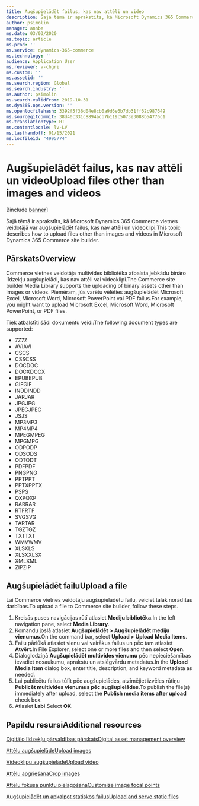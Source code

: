 ```yaml
---
title: Augšupielādēt failus, kas nav attēli un video
description: Šajā tēmā ir aprakstīts, kā Microsoft Dynamics 365 Commerce vietnes veidotājā var augšupielādēt bināros failus, kas nav attēli un videoklipi.
author: psimolin
manager: annbe
ms.date: 03/03/2020
ms.topic: article
ms.prod: ''
ms.service: dynamics-365-commerce
ms.technology: ''
audience: Application User
ms.reviewer: v-chgri
ms.custom: ''
ms.assetid: ''
ms.search.region: Global
ms.search.industry: ''
ms.author: psimolin
ms.search.validFrom: 2019-10-31
ms.dyn365.ops.version: ''
ms.openlocfilehash: 3392f5f36d04e8cb0a9d6e6b7db31ff62c987649
ms.sourcegitcommit: 38d40c331c8894acb7b119c5073e3088b54776c1
ms.translationtype: HT
ms.contentlocale: lv-LV
ms.lasthandoff: 01/15/2021
ms.locfileid: "4995774"
---
```

# <a name="upload-files-other-than-images-and-videos"></a><span data-ttu-id="a5eba-103">Augšupielādēt failus, kas nav attēli un video</span><span class="sxs-lookup"><span data-stu-id="a5eba-103">Upload files other than images and videos</span></span>

[!include [banner](includes/banner.md)]

<span data-ttu-id="a5eba-104">Šajā tēmā ir aprakstīts, kā Microsoft Dynamics 365 Commerce vietnes veidotājā var augšupielādēt failus, kas nav attēli un videoklipi.</span><span class="sxs-lookup"><span data-stu-id="a5eba-104">This topic describes how to upload files other than images and videos in Microsoft Dynamics 365 Commerce site builder.</span></span>

## <a name="overview"></a><span data-ttu-id="a5eba-105">Pārskats</span><span class="sxs-lookup"><span data-stu-id="a5eba-105">Overview</span></span>

<span data-ttu-id="a5eba-106">Commerce vietnes veidotāja multivides bibliotēka atbalsta jebkādu bināro līdzekļu augšupielādi, kas nav attēli vai videoklipi.</span><span class="sxs-lookup"><span data-stu-id="a5eba-106">The Commerce site builder Media Library supports the uploading of binary assets other than images or videos.</span></span> <span data-ttu-id="a5eba-107">Piemēram, jūs varētu vēlēties augšupielādēt Microsoft Excel, Microsoft Word, Microsoft PowerPoint vai PDF failus.</span><span class="sxs-lookup"><span data-stu-id="a5eba-107">For example, you might want to upload Microsoft Excel, Microsoft Word, Microsoft PowerPoint, or PDF files.</span></span>

<span data-ttu-id="a5eba-108">Tiek atbalstīti šādi dokumentu veidi:</span><span class="sxs-lookup"><span data-stu-id="a5eba-108">The following document types are supported:</span></span>
- <span data-ttu-id="a5eba-109">7Z</span><span class="sxs-lookup"><span data-stu-id="a5eba-109">7Z</span></span>
- <span data-ttu-id="a5eba-110">AVI</span><span class="sxs-lookup"><span data-stu-id="a5eba-110">AVI</span></span>
- <span data-ttu-id="a5eba-111">CS</span><span class="sxs-lookup"><span data-stu-id="a5eba-111">CS</span></span>
- <span data-ttu-id="a5eba-112">CSS</span><span class="sxs-lookup"><span data-stu-id="a5eba-112">CSS</span></span>
- <span data-ttu-id="a5eba-113">DOC</span><span class="sxs-lookup"><span data-stu-id="a5eba-113">DOC</span></span>
- <span data-ttu-id="a5eba-114">DOCX</span><span class="sxs-lookup"><span data-stu-id="a5eba-114">DOCX</span></span>
- <span data-ttu-id="a5eba-115">EPUB</span><span class="sxs-lookup"><span data-stu-id="a5eba-115">EPUB</span></span>
- <span data-ttu-id="a5eba-116">GIF</span><span class="sxs-lookup"><span data-stu-id="a5eba-116">GIF</span></span>
- <span data-ttu-id="a5eba-117">INDD</span><span class="sxs-lookup"><span data-stu-id="a5eba-117">INDD</span></span>
- <span data-ttu-id="a5eba-118">JAR</span><span class="sxs-lookup"><span data-stu-id="a5eba-118">JAR</span></span>
- <span data-ttu-id="a5eba-119">JPG</span><span class="sxs-lookup"><span data-stu-id="a5eba-119">JPG</span></span>
- <span data-ttu-id="a5eba-120">JPEG</span><span class="sxs-lookup"><span data-stu-id="a5eba-120">JPEG</span></span>
- <span data-ttu-id="a5eba-121">JS</span><span class="sxs-lookup"><span data-stu-id="a5eba-121">JS</span></span>
- <span data-ttu-id="a5eba-122">MP3</span><span class="sxs-lookup"><span data-stu-id="a5eba-122">MP3</span></span>
- <span data-ttu-id="a5eba-123">MP4</span><span class="sxs-lookup"><span data-stu-id="a5eba-123">MP4</span></span>
- <span data-ttu-id="a5eba-124">MPEG</span><span class="sxs-lookup"><span data-stu-id="a5eba-124">MPEG</span></span>
- <span data-ttu-id="a5eba-125">MPG</span><span class="sxs-lookup"><span data-stu-id="a5eba-125">MPG</span></span>
- <span data-ttu-id="a5eba-126">ODP</span><span class="sxs-lookup"><span data-stu-id="a5eba-126">ODP</span></span>
- <span data-ttu-id="a5eba-127">ODS</span><span class="sxs-lookup"><span data-stu-id="a5eba-127">ODS</span></span>
- <span data-ttu-id="a5eba-128">ODT</span><span class="sxs-lookup"><span data-stu-id="a5eba-128">ODT</span></span>
- <span data-ttu-id="a5eba-129">PDF</span><span class="sxs-lookup"><span data-stu-id="a5eba-129">PDF</span></span>
- <span data-ttu-id="a5eba-130">PNG</span><span class="sxs-lookup"><span data-stu-id="a5eba-130">PNG</span></span>
- <span data-ttu-id="a5eba-131">PPT</span><span class="sxs-lookup"><span data-stu-id="a5eba-131">PPT</span></span>
- <span data-ttu-id="a5eba-132">PPTX</span><span class="sxs-lookup"><span data-stu-id="a5eba-132">PPTX</span></span>
- <span data-ttu-id="a5eba-133">PS</span><span class="sxs-lookup"><span data-stu-id="a5eba-133">PS</span></span>
- <span data-ttu-id="a5eba-134">QXP</span><span class="sxs-lookup"><span data-stu-id="a5eba-134">QXP</span></span>
- <span data-ttu-id="a5eba-135">RAR</span><span class="sxs-lookup"><span data-stu-id="a5eba-135">RAR</span></span>
- <span data-ttu-id="a5eba-136">RTF</span><span class="sxs-lookup"><span data-stu-id="a5eba-136">RTF</span></span>
- <span data-ttu-id="a5eba-137">SVG</span><span class="sxs-lookup"><span data-stu-id="a5eba-137">SVG</span></span>
- <span data-ttu-id="a5eba-138">TAR</span><span class="sxs-lookup"><span data-stu-id="a5eba-138">TAR</span></span>
- <span data-ttu-id="a5eba-139">TGZ</span><span class="sxs-lookup"><span data-stu-id="a5eba-139">TGZ</span></span>
- <span data-ttu-id="a5eba-140">TXT</span><span class="sxs-lookup"><span data-stu-id="a5eba-140">TXT</span></span>
- <span data-ttu-id="a5eba-141">WMV</span><span class="sxs-lookup"><span data-stu-id="a5eba-141">WMV</span></span>
- <span data-ttu-id="a5eba-142">XLS</span><span class="sxs-lookup"><span data-stu-id="a5eba-142">XLS</span></span>
- <span data-ttu-id="a5eba-143">XLSX</span><span class="sxs-lookup"><span data-stu-id="a5eba-143">XLSX</span></span>
- <span data-ttu-id="a5eba-144">XML</span><span class="sxs-lookup"><span data-stu-id="a5eba-144">XML</span></span>
- <span data-ttu-id="a5eba-145">ZIP</span><span class="sxs-lookup"><span data-stu-id="a5eba-145">ZIP</span></span>

## <a name="upload-a-file"></a><span data-ttu-id="a5eba-146">Augšupielādēt failu</span><span class="sxs-lookup"><span data-stu-id="a5eba-146">Upload a file</span></span>

<span data-ttu-id="a5eba-147">Lai Commerce vietnes veidotāju augšupielādētu failu, veiciet tālāk norādītās darbības.</span><span class="sxs-lookup"><span data-stu-id="a5eba-147">To upload a file to Commerce site builder, follow these steps.</span></span>

1. <span data-ttu-id="a5eba-148">Kreisās puses navigācijas rūtī atlasiet **Mediju bibliotēka**.</span><span class="sxs-lookup"><span data-stu-id="a5eba-148">In the left navigation pane, select **Media Library**.</span></span>
1. <span data-ttu-id="a5eba-149">Komandu joslā atlasiet **Augšupielādēt \> Augšupielādēt mediju vienumus**.</span><span class="sxs-lookup"><span data-stu-id="a5eba-149">On the command bar, select **Upload \> Upload Media Items**.</span></span>
1. <span data-ttu-id="a5eba-150">Failu pārlūkā atlasiet vienu vai vairākus failus un pēc tam atlasiet **Atvērt**.</span><span class="sxs-lookup"><span data-stu-id="a5eba-150">In File Explorer, select one or more files and then select **Open**.</span></span>
1. <span data-ttu-id="a5eba-151">Dialoglodziņā **Augšupielādēt multivides vienumu** pēc nepieciešamības ievadiet nosaukumu, aprakstu un atslēgvārdu metadatus.</span><span class="sxs-lookup"><span data-stu-id="a5eba-151">In the **Upload Media Item** dialog box, enter title, description, and keyword metadata as needed.</span></span>
1. <span data-ttu-id="a5eba-152">Lai publicētu failus tūlīt pēc augšupielādes, atzīmējiet izvēles rūtiņu **Publicēt multivides vienumus pēc augšupielādes**.</span><span class="sxs-lookup"><span data-stu-id="a5eba-152">To publish the file(s) immediately after upload, select the **Publish media items after upload** check box.</span></span>
1. <span data-ttu-id="a5eba-153">Atlasiet **Labi**.</span><span class="sxs-lookup"><span data-stu-id="a5eba-153">Select **OK**.</span></span>

## <a name="additional-resources"></a><span data-ttu-id="a5eba-154">Papildu resursi</span><span class="sxs-lookup"><span data-stu-id="a5eba-154">Additional resources</span></span>

[<span data-ttu-id="a5eba-155">Digitālo līdzekļu pārvaldības pārskats</span><span class="sxs-lookup"><span data-stu-id="a5eba-155">Digital asset management overview</span></span>](dam-overview.md)

[<span data-ttu-id="a5eba-156">Attēlu augšupielāde</span><span class="sxs-lookup"><span data-stu-id="a5eba-156">Upload images</span></span>](dam-upload-images.md)

[<span data-ttu-id="a5eba-157">Videoklipu augšupielāde</span><span class="sxs-lookup"><span data-stu-id="a5eba-157">Upload video</span></span>](dam-upload-video.md)

[<span data-ttu-id="a5eba-158">Attēlu apgriešana</span><span class="sxs-lookup"><span data-stu-id="a5eba-158">Crop images</span></span>](dam-crop-images.md)

[<span data-ttu-id="a5eba-159">Attēlu fokusa punktu pielāgošana</span><span class="sxs-lookup"><span data-stu-id="a5eba-159">Customize image focal points</span></span>](dam-custom-focal-point.md)

[<span data-ttu-id="a5eba-160">Augšupielādēt un apkalpot statiskos failus</span><span class="sxs-lookup"><span data-stu-id="a5eba-160">Upload and serve static files</span></span>](upload-serve-static-files.md)
